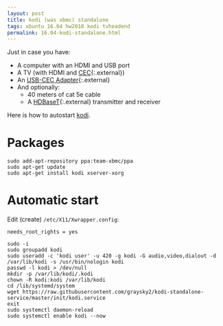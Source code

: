 ```yaml
---
layout: post
title: kodi (was xbmc) standalone
tags: ubuntu 16.04 hw2018 kodi tvheadend
permalink: 16.04-kodi-standalone.html
---
```

Just in case you have:
 - A computer with an HDMI and USB port
 - A TV (with HDMI and [CEC](https://en.wikipedia.org/wiki/Consumer_Electronics_Control){:.external})
 - An [USB-CEC Adapter](https://www.pulse-eight.com/p/104/usb-hdmi-cec-adapter){:.external}
 - And optionally:
   - 40 meters of cat 5e cable
   - A [HDBaseT](https://en.wikipedia.org/wiki/HDBaseT){:.external} transmitter and receiver

 Here is how to autostart [kodi](/tag/kodi.html).

# Packages
```
sudo add-apt-repository ppa:team-xbmc/ppa
sudo apt-get update
sudo apt-get install kodi xserver-xorg
```

# Automatic start
Edit (create) `/etc/X11/Xwrapper.config`:
```config
needs_root_rights = yes
```

```
sudo -i
sudo groupadd kodi
sudo useradd -c 'kodi user' -u 420 -g kodi -G audio,video,dialout -d /var/lib/kodi -s /usr/bin/nologin kodi
passwd -l kodi > /dev/null
mkdir -p /var/lib/kodi/.kodi
chown -R kodi:kodi /var/lib/kodi
cd /lib/systemd/system
wget https://raw.githubusercontent.com/graysky2/kodi-standalone-service/master/init/kodi.service
exit
sudo systemctl daemon-reload
sudo systemctl enable kodi --now
```